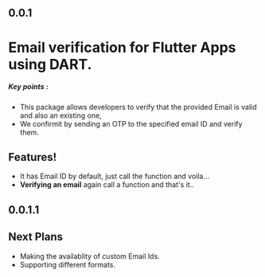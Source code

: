 ## 0.0.1
# Email verification for Flutter Apps using DART.

##### Key points :
  - This package allows developers to verify that the provided Email is valid and also an existing one,
  - We confirmit by sending an OTP to the specified email ID and verify them.

## Features!
  - It has Email ID by default, just call the function and voila... 
  - **Verifying an email** again call a function and that's it.. 

## 0.0.1.1
## Next Plans
  - Making the availablity of custom Email Ids.
  - Supporting different formats.
